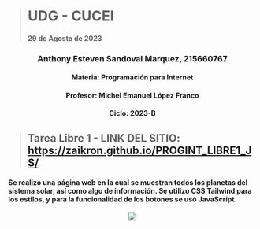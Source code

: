 > # UDG - CUCEI 
> #### 29 de Agosto de 2023
### <p align="center"> Anthony Esteven Sandoval Marquez, 215660767</p>
#### <p align="center"> Materia: Programación para Internet </p>
#### <p align="center"> Profesor: Michel Emanuel López Franco </p>
#### <p align="center"> Ciclo: 2023-B </p>

> ## Tarea Libre 1 - LINK DEL SITIO: https://zaikron.github.io/PROGINT_LIBRE1_JS/

#### Se realizo una página web en la cual se muestran todos los planetas del sistema solar, así como algo de información. Se utilizo CSS Tailwind para los estilos, y para la funcionalidad de los botones se usó JavaScript.

<p align="center"> <img src="https://github.com/Zaikron/PROGINT_LIBRE1_JS/blob/main/planets.gif"/> </p>
